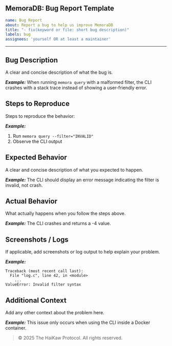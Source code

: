## MemoraDB: Bug Report Template

```YAML
name: Bug Report
about: Report a bug to help us improve MemoraDB
title: "- fix(keyword or file: short bug description)"
labels: bug
assignees: 'yourself OR at least a maintainer'
```

---

## Bug Description

A clear and concise description of what the bug is.

***Example:***
When running `memora query` with a malformed filter, the CLI crashes with a stack trace instead of showing a user-friendly error.

## Steps to Reproduce

Steps to reproduce the behavior:

***Example:***
1. Run `memora query --filter="INVALID"`
2. Observe the CLI output

## Expected Behavior

A clear and concise description of what you expected to happen.

***Example:***
The CLI should display an error message indicating the filter is invalid, not crash.

## Actual Behavior

What actually happens when you follow the steps above.

***Example:***
The CLI crashes and returns a -4 value.

## Screenshots / Logs

If applicable, add screenshots or log output to help explain your problem.

***Example:***
```
Traceback (most recent call last):
  File "log.c", line 42, in <module>
    ...
ValueError: Invalid filter syntax
```

## Additional Context

Add any other context about the problem here.

***Example:***
This issue only occurs when using the CLI inside a Docker container.

> © 2025 The HaiKaw Protocol. All rights reserved.
